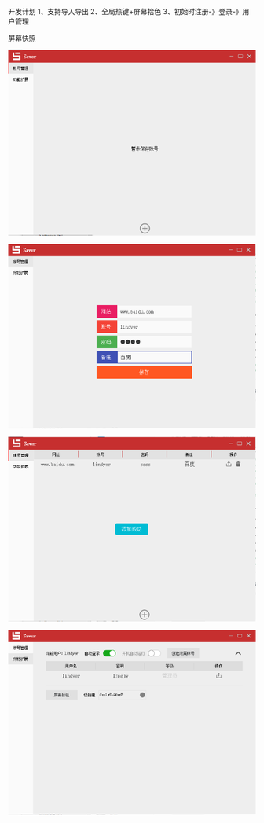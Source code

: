 开发计划
1、支持导入导出
2、全局热键+屏幕拾色
3、初始时注册-》登录-》用户管理

屏幕快照

![screenshot](https://github.com/lindyer/Account-Saver/blob/master/resource/screenshot/TIM%E5%9B%BE%E7%89%8720170710235516.png)



![TIM图片20170710235615](https://github.com/lindyer/Account-Saver/blob/master/resource/screenshot/TIM%E5%9B%BE%E7%89%8720170710235615.png)



![TIM图片20170710235645](https://github.com/lindyer/Account-Saver/blob/master/resource/screenshot/TIM%E5%9B%BE%E7%89%8720170710235645.png)



![TIM图片20170710235710](https://github.com/lindyer/Account-Saver/blob/master/resource/screenshot/TIM%E5%9B%BE%E7%89%8720170710235710.png)